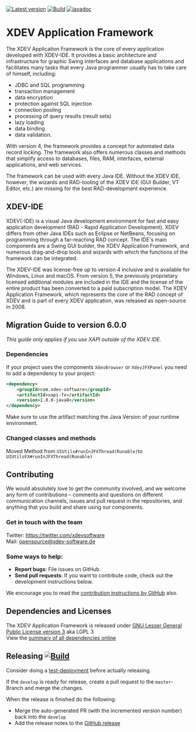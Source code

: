 [![Latest version](https://img.shields.io/maven-central/v/com.xdev-software/xapi)](https://mvnrepository.com/artifact/com.xdev-software/xapi)
[![Build](https://img.shields.io/github/workflow/status/xdev-software/xapi/Check%20Build/develop)](https://github.com/xdev-software/xapi/actions/workflows/checkBuild.yml?query=branch%3Adevelop)
[![javadoc](https://javadoc.io/badge2/com.xdev-software/xapi/javadoc.svg)](https://javadoc.io/doc/com.xdev-software/xapi) 

# XDEV Application Framework
The XDEV Application Framework is the core of every application developed with XDEV-IDE. It provides a basic architecture and infrastructure for graphic Swing interfaces and database applications and facilitates many tasks that every Java programmer usually has to take care of himself, including: 

 - JDBC and SQL programming
 - transaction management
 - data encryption
 - protection against SQL injection
 - connection pooling
 - processing of query results (result sets)
 - lazy loading
 - data binding
 - data validation. 

With version 4, the framework provides a concept for automated data record locking. The framework also offers numerous classes and methods that simplify access to databases, files, RAM, interfaces, external applications, and web services. 

The framework can be used with every Java IDE. Without the XDEV IDE, however, the wizards and RAD-tooling of the XDEV IDE (GUI Builder, VT Editor, etc.) are missing for the best RAD-development experience. 

## XDEV-IDE
XDEV(-IDE) is a visual Java development environment for fast and easy application development (RAD - Rapid Application Development). XDEV differs from other Java IDEs such as Eclipse or NetBeans, focusing on programming through a far-reaching RAD concept. The IDE's main components are a Swing GUI builder, the XDEV Application Framework, and numerous drag-and-drop tools and wizards with which the functions of the framework can be integrated.

The XDEV-IDE was license-free up to version 4 inclusive and is available for Windows, Linux and macOS. From version 5, the previously proprietary licensed additional modules are included in the IDE and the license of the entire product has been converted to a paid subscription model. The XDEV Application Framework, which represents the core of the RAD concept of XDEV and is part of every XDEV application, was released as open-source in 2008.

## Migration Guide to version 6.0.0
*This guide only applies if you use XAPI outside of the XDEV IDE.*
### Dependencies
If your project uses the components `XdevBrowser` or `XdevJFXPanel` you need to add a dependency to your project:
```XML
<dependency>
    <groupId>com.xdev-software</groupId>
    <artifactId>xapi-fx</artifactId>
    <version>1.0.0-java8</version>
</dependency>
```
Make sure to use the artifact matching the Java Version of your runtime environment.
### Changed classes and methods
Moved Method from `UIUtils#runInJFXThread(Runable)`to `UIUtilsFX#runInJFXThread(Runable)`

## Contributing

We would absolutely love to get the community involved, and we welcome any form of contributions – comments and questions on different communication channels, issues and pull request in the repositories, and anything that you build and share using our components.

### Get in touch with the team

Twitter: https://twitter.com/xdevsoftware<br/>
Mail: opensource@xdev-software.de

### Some ways to help:

- **Report bugs**: File issues on GitHub.
- **Send pull requests**: If you want to contribute code, check out the development instructions below.

We encourage you to read the [contribution instructions by GitHub](https://guides.github.com/activities/contributing-to-open-source/#contributing) also.

## Dependencies and Licenses
The XDEV Application Framework is released under [GNU Lesser General Public License version 3](https://www.gnu.org/licenses/lgpl-3.0.en.html) aka LGPL 3<br/>
View the [summary of all dependencies online](https://xdev-software.github.io/xapi/dependencies/)

## Releasing [![Build](https://img.shields.io/github/workflow/status/xdev-software/xapi/Release?label=Release)](https://github.com/xdev-software/xapi/actions/workflows/release.yml)
Consider doing a [test-deployment](https://github.com/xdev-software/xapi/actions/workflows/test-deploy.yml?query=branch%3Adevelop) before actually releasing.

If the ``develop`` is ready for release, create a pull request to the ``master``-Branch and merge the changes.

When the release is finished do the following:
* Merge the auto-generated PR (with the incremented version number) back into the ``develop``
* Add the release notes to the [GitHub release](https://github.com/xdev-software/xapi/releases/latest)
